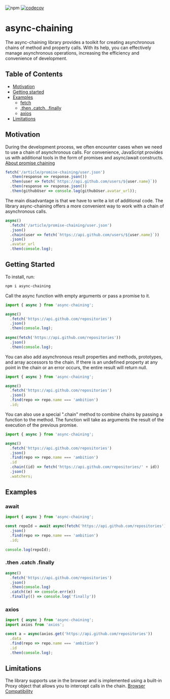 ![npm](https://img.shields.io/npm/v/async-chaining)
[![codecov](https://codecov.io/gh/alexeybelousov/async-chaining/branch/master/graph/badge.svg?token=9V8O20Q3BL)](https://codecov.io/gh/alexeybelousov/async-chaining)

# async-chaining
The async-chaining library provides a toolkit for creating asynchronous chains of method and property calls. With its help, you can effectively manage asynchronous operations, increasing the efficiency and convenience of development.

## Table of Contents
- [Motivation](#motivation)
- [Getting started](#getting-started)
- [Examples](#examples)
  - [fetch](#fetch)
  - [.then .catch. .finally](#then-catch-finally)
  - [axios](#axios)
- [Limitations](#limitations)

## Motivation
During the development process, we often encounter cases when we need to use a chain of asynchronous calls. For convenience, JavaScript provides us with additional tools in the form of promises and async/await constructs.
[About promise chaining](https://javascript.info/promise-chaining)
```js
fetch('/article/promise-chaining/user.json')
  .then(response => response.json())
  .then(user => fetch(`https://api.github.com/users/${user.name}`))
  .then(response => response.json())
  .then(githubUser => console.log(githubUser.avatar_url));
```
The main disadvantage is that we have to write a lot of additional code.
The library async-chaining offers a more convenient way to work with a chain of asynchronous calls.
```js
async()
  .fetch('/article/promise-chaining/user.json')
  .json()
  .chain(user => fetch(`https://api.github.com/users/${user.name}`))
  .json()
  .avatar_url
  .then(console.log);
```
## Getting Started
To install, run:
```bash
npm i async-chaining
```
Call the async function with empty arguments or pass a promise to it.
```js
import { async } from 'async-chaining';

async()
  .fetch('https://api.github.com/repositories')
  .json()
  .then(console.log);
  
async(fetch('https://api.github.com/repositories'))
  .json()
  .then(console.log);
```
You can also add asynchronous result properties and methods, prototypes, and array accessors to the chain.
If there is an undefined property at any point in the chain or an error occurs, the entire result will return null.
```js
import { async } from 'async-chaining';

async()
  .fetch('https://api.github.com/repositories')
  .json()
  .find(repo => repo.name === 'ambition')
  .id;
```
You can also use a special ".chain" method to combine chains by passing a function to the method.
The function will take as arguments the result of the execution of the previous promise.
```js
import { async } from 'async-chaining';

async()
  .fetch('https://api.github.com/repositories')
  .json()
  .find(repo => repo.name === 'ambition')
  .id
  .chain((id) => fetch('https://api.github.com/repositories/' + id))
  .json()
  .watchers;
```

## Examples
### await
```js
import { async } from 'async-chaining';

const repoId = await async(fetch('https://api.github.com/repositories'))
  .json()
  .find(repo => repo.name === 'ambition')
  .id;
  
console.log(repoId);
```
### .then .catch .finally
```js
async()
  .fetch('https://api.github.com/repositories')
  .json()
  .then(console.log)
  .catch((e) => console.err(e))
  .finally(() => console.log('finally'))
```
### axios
```js
import { async } from 'async-chaining';
import axios from 'axios';

const a = async(axios.get('https://api.github.com/repositories'))
  .data
  .find(repo => repo.name === 'ambition')
  .id
  .then(console.log);
```
## Limitations
The library supports use in the browser and is implemented using a built-in Proxy object that allows you to intercept calls in the chain.
[Browser Compatibility](https://developer.mozilla.org/en-US/docs/Web/JavaScript/Reference/Global_Objects/Proxy#browser_compatibility)
